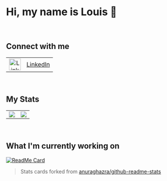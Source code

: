 # Hi, my name is Louis 👋

<br>

## Connect with me
<table border="0px" cellspacing="0">
  <tr>
     <td align="center">
       <img src="https://cdn.jsdelivr.net/npm/simple-icons@v3/icons/linkedin.svg" alt="LinkedIn" width="32" height="32">
    </td>
    <td><a href="https://www.linkedin.com/in/louismanabat/">LinkedIn</a></td>
  </tr>
</table>
      
<br>

<h2> My Stats </h2>
<table>
  <tr>
    <td>
      <img src="https://github-readme-stats.louis-manabat.vercel.app/api?username=louis-manabat&hide_title=true&theme=dark&show_icons=true&include_all_commits=true&count_private=true&hide=stars,issues">
    </td>
    <td>
      <img src="https://github-readme-stats.louis-manabat.vercel.app/api/top-langs/?username=louis-manabat&theme=dark&show_icons=true&include_all_commits=true&count_private=true">
    </td>
  <tr>
<table>

<br>

## What I'm currently working on
[![ReadMe Card](https://github-readme-stats.vercel.app/api/pin/?username=louis-manabat&repo=MaaBank-V3&theme=dark&show_owner=true)](https://github.com/louis-manabat/MaaBank-V3)

> Stats cards forked from [anuraghazra/github-readme-stats](https://github.com/anuraghazra/github-readme-stats "github-readme-stats")



<!--
**louis-manabat/louis-manabat** is a ✨ _special_ ✨ repository because its `README.md` (this file) appears on your GitHub profile.

Here are some ideas to get you started:

- 🔭 I’m currently working on ...
- 🌱 I’m currently learning ...
- 👯 I’m looking to collaborate on ...
- 🤔 I’m looking for help with ...
- 💬 Ask me about ...
- 📫 How to reach me: ...
- 😄 Pronouns: ...
- ⚡ Fun fact: ...
-->
